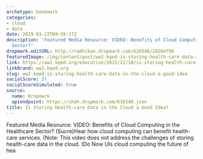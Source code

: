 ```yaml
---
archetype: bookmark
categories:
- cloud
- data
date: 2019-03-22T09:59:17Z
description: 'Featured Media Resource: VIDEO: Benefits of Cloud Computing in the Healthcare
  Sector?'
dropmark.editURL: http://radhikan.dropmark.com/616548/18284798
featuredImage: /img/content/post/ww2-kqed-is-storing-health-care-data-in-the-cloud-a-good-idea.png
link: https://ww2.kqed.org/education/2015/11/18/is-storing-health-care-data-in-the-cloud-a-good-idea/
linkBrand: ww2.kqed.org
slug: ww2-kqed-is-storing-health-care-data-in-the-cloud-a-good-idea
socialScore: 37
socialScoreSimulated: true
source:
  name: Dropmark
  apiendpoint: https://shah.dropmark.com/616548.json
title: Is Storing Health-care Data in the Cloud a Good Idea?
---
```

Featured Media Resource: VIDEO: Benefits of Cloud Computing in the Healthcare Sector? (Sucre)Hear how cloud computing can benefit health-care services. (Note: This video does not address the challenges of storing health-care data in the cloud. )Do Now UIs cloud computing the future of hea